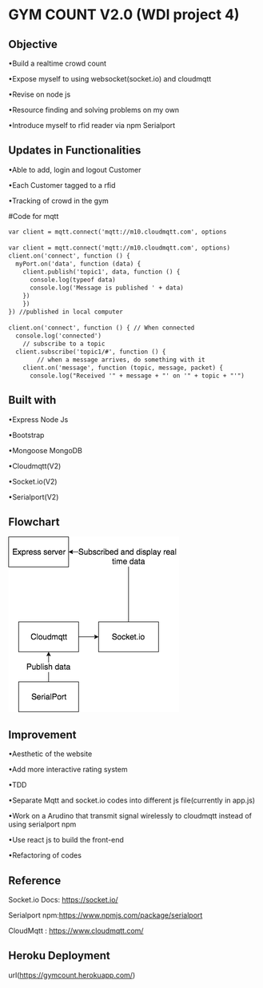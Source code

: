 # GYM COUNT V2.0 (WDI project 4)

## Objective
•Build a realtime crowd count

•Expose myself to using websocket(socket.io) and cloudmqtt

•Revise on node js

•Resource finding and solving problems on my own

•Introduce myself to rfid reader via npm Serialport

## Updates in Functionalities

•Able to add, login and logout Customer

•Each Customer tagged to a rfid

•Tracking of crowd in the gym

#Code for mqtt

```
var client = mqtt.connect('mqtt://m10.cloudmqtt.com', options

var client = mqtt.connect('mqtt://m10.cloudmqtt.com', options)
client.on('connect', function () {
  myPort.on('data', function (data) {
    client.publish('topic1', data, function () {
      console.log(typeof data)
      console.log('Message is published ' + data)
    })
    })
}) //published in local computer

client.on('connect', function () { // When connected
  console.log('connected')
    // subscribe to a topic
  client.subscribe('topic1/#', function () {
        // when a message arrives, do something with it
    client.on('message', function (topic, message, packet) {
      console.log("Received '" + message + "' on '" + topic + "'")
```

## Built with

•Express Node Js

•Bootstrap

•Mongoose MongoDB

•Cloudmqtt(V2)

•Socket.io(V2)

•Serialport(V2)

## Flowchart
![ER diagram](images/rfid.png)

## Improvement

•Aesthetic of the website

•Add more interactive rating system

•TDD

•Separate Mqtt and socket.io codes into different js file(currently in app.js)

•Work on a Arudino that transmit signal wirelessly to cloudmqtt instead of using serialport npm

•Use react js to build the front-end

•Refactoring of codes
## Reference
Socket.io Docs: https://socket.io/

Serialport npm:https://www.npmjs.com/package/serialport

CloudMqtt : https://www.cloudmqtt.com/

## Heroku Deployment

url(https://gymcount.herokuapp.com/)
